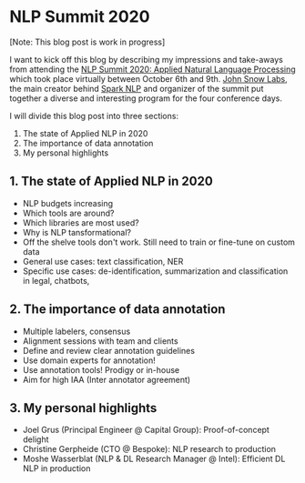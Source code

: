 # NLP Summit 2020

[Note: This blog post is work in progress]

I want to kick off this blog by describing my impressions and take-aways from attending the [NLP Summit 2020: Applied Natural Language Processing](https://www.nlpsummit.org/) which took place virtually between October 6th and 9th. [John Snow Labs](https://www.johnsnowlabs.com/), the main creator behind [Spark NLP](https://github.com/JohnSnowLabs/spark-nlp) and organizer of the summit put together a diverse and interesting program for the four conference days.

I will divide this blog post into three sections:
1. The state of Applied NLP in 2020
2. The importance of data annotation
3. My personal highlights

## 1. The state of Applied NLP in 2020

- NLP budgets increasing
- Which tools are around? 
- Which libraries are most used?
- Why is NLP tansformational? 
- Off the shelve tools don't work. Still need to train or fine-tune on custom data
- General use cases: text classification, NER
- Specific use cases: de-identification, summarization and classification in legal, chatbots, 

## 2. The importance of data annotation

- Multiple labelers, consensus
- Alignment sessions with team and clients
- Define and review clear annotation guidelines
- Use domain experts for annotation!
- Use annotation tools! Prodigy or in-house
- Aim for high IAA (Inter annotator agreement)

## 3. My personal highlights

- Joel Grus (Principal Engineer @ Capital Group): Proof-of-concept delight
- Christine Gerpheide (CTO @ Bespoke): NLP research to production
- Moshe Wasserblat (NLP & DL Research Manager @ Intel): Efficient DL NLP in production

